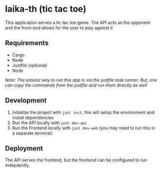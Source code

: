 # laika-th (tic tac toe)

This application serves a tic tac toe game. The API acts as the opponent and the front-end allows for the user to play against it

## Requirements
  - Cargo
  - Node
  - Justfile (optional)
  - Node

_Note: The easiest way to run this app is via the justfile task runner. But, one can copy the commands from the justfile and run them
directly as well_

## Development

1. Initialize the project with `just init`, this will setup the environment and install dependencies
2. Run the API locally with `just dev-api`
3. Run the Frontend locally with `just dev-web` (you may need to run this in a separate terminal)

## Deployment

The API serves the frontend, but the frontend can be configured to run indepdently.
